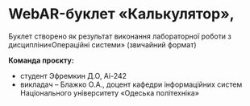  # WebAR-буклет «Калькулятор»,
 Буклет створено як результат виконання лабораторної роботи з дисципліни«Операційні системи» (звичайний формат)
 
 **Команда проєкту:**
- студент Эфремкин Д.О, Ai-242
- викладач – Блажко О.А., доцент кафедри інформаційних систем Національного університету «Одеська політехніка»

